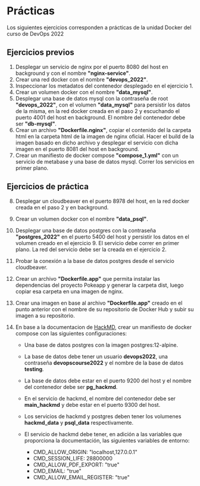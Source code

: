# Prácticas

Los siguientes ejercicios corresponden a prácticas de la unidad Docker del curso de DevOps 2022

## Ejercicios previos

1. Desplegar un servicio de nginx por el puerto 8080 del host en background y con el nombre __"nginx-service"__.
2. Crear una red docker con el nombre __"devops_2022"__.
3. Inspeccionar los metadatos del contenedor desplegado en el ejercicio 1.
4. Crear un volumen docker con el nombre __"data_mysql"__.
5. Desplegar una base de datos mysql con la contraseña de root __"devops_2022"__, con el volumen __"data_mysql"__ para persistir los datos de la misma,
en la red docker creada en el paso 2 y escuchando el puerto 4001 del host en background. El nombre del contenedor debe ser __"db-mysql"__.
6. Crear un archivo __"Dockerfile.nginx"__, copiar el contenido del la carpeta html en la carpeta html de la imagen de nginx oficial. Hacer el build
de la imagen basado en dicho archivo y desplegar el servicio con dicha imagen en el puerto 8081 del host en background.
7. Crear un manifiesto de docker compose __"compose_1.yml"__ con un servicio de metabase y una base de datos mysql. Correr los servicios en primer plano.

## Ejercicios de práctica

8. Desplegar un cloudbeaver en el puerto 8978 del host, en la red docker creada en el paso 2 y en background.
9. Crear un volumen docker con el nombre __"data_psql"__.
10. Desplegar una base de datos postgres con la contraseña __"postgres_2022"__ en el puerto 5400 del host y persistir los datos en el volumen creado
en el ejercicio 9. El servicio debe correr en primer plano. La red del servicio debe ser la creada en el ejercicio 2.
11. Probar la conexión a la base de datos postgres desde el servicio cloudbeaver.
12. Crear un archivo __"Dockerfile.app"__ que permita instalar las dependencias del proyecto Pokeapp y generar la carpeta dist, luego copiar esa carpeta en una imagen de nginx.
13. Crear una imagen en base al archivo __"Dockerfile.app"__ creado en el punto anterior con el nombre de su repositorio de Docker Hub y subir su imagen a su repositorio.
14. En base a la documentacion de [HackMD](https://hackmd.io/c/codimd-documentation/%2Fs%2Fcodimd-docker-deployment), crear un manifiesto de 
docker compose con las siguientes configuraciones:

    - Una base de datos postgres con la imagen postgres:12-alpine.
    - La base de datos debe tener un usuario __devops2022__, una contraseña __devopscourse2022__ y el nombre de la base de datos __testing__.
    - La base de datos debe estar en el puerto 9200 del host y el nombre del contenedor debe ser __pg_hackmd__.
    - En el servicio de hackmd, el nombre del contenedor debe ser __main_hackmd__ y debe estar en el puerto 9300 del host.
    - Los servicios de hackmd y postgres deben tener los volumenes __hackmd_data__ y __psql_data__ respectivamente.
    - El servicio de hackmd debe tener, en adición a las variables que proporciona la documentación, las siguientes variables de entorno:

        - CMD_ALLOW_ORIGIN: "localhost,127.0.0.1"
        - CMD_SESSION_LIFE: 28800000
        - CMD_ALLOW_PDF_EXPORT: "true"
        - CMD_EMAIL: "true"
        - CMD_ALLOW_EMAIL_REGISTER: "true"